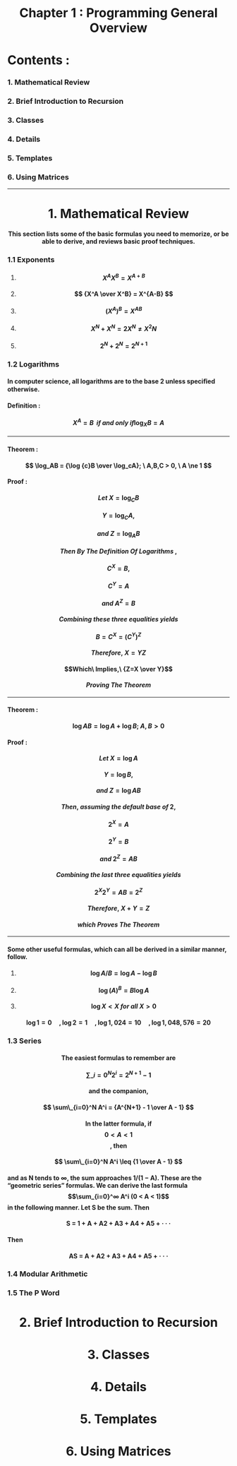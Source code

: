 <h1 align="center" >Chapter 1 : Programming General Overview</h1>

# Contents :

### 1. Mathematical Review

### 2. Brief Introduction to Recursion

### 3. Classes

### 4. Details

### 5. Templates

### 6. Using Matrices

---

<h1 align="center" >1. Mathematical Review</h1>

#### <p align="center" >This section lists some of the basic formulas you need to memorize, or be able to derive, and reviews basic proof techniques.</p>

### 1.1 Exponents

1. #### <p>$$ X^AX^B = X^{A+B} $$</p>

2. #### <p>$$ {X^A \over X^B} = X^{A-B} $$</p>

3. #### <p>$$ (X^A)^B = X^{AB} $$</p>

4. #### <p>$$ X^N + X^N = 2X^N \ne X^2N $$</p>

5. #### <p>$$ 2^N + 2^N = 2^{N+1} $$</p>

### 1.2 Logarithms

#### In computer science, all logarithms are to the base 2 unless speciﬁed otherwise.

#### Definition :

#### <p>$${X^A = B} \ \ if \ and \ only \ if \log_{X}B = A $$</p>

---

#### Theorem :

#### <p>$$ \log_AB = {\log {c}B \over \log_cA}; \ A,B,C > 0, \ A \ne 1 $$</p>

#### Proof :

#### <p>$$Let\ X=\log_{C}B$$</p>

#### <p>$$Y=\log_{C}A,$$</p>

#### <p>$$and\ Z=\log_{A}B$$</p>

#### <p>$$Then\ By\ The\ Definition\ Of\ Logarithms\ ,$$</p>

#### <p>$$C^X = B,$$</p>

#### <p>$$C^Y = A$$</p>

#### <p>$$and\ A^Z = B$$</p>

#### <p>$$Combining\ these\ three\ equalities\ yields$$</p>

#### <p>$$B = C^X = (C^Y)^Z$$</p>

#### <p>$$Therefore,\ X=YZ$$</p>

#### <p>$$Which\ Implies,\ {Z=X \over Y}$$</p>

#### <p>$$Proving\ The\ Theorem$$</p>

---

#### Theorem :

#### <p>$$ \log AB = {\log A + \log B}; \ A,B > 0 $$</p>

#### Proof :

#### <p>$$Let\ X=\log A$$</p>

#### <p>$$Y=\log B,$$</p>

#### <p>$$and\ Z=\log AB$$</p>

#### <p>$$Then,\ assuming\ the\ default\ base\ of\ 2 ,$$</p>

#### <p>$$2^X = A$$</p>

#### <p>$$2^Y = B$$</p>

#### <p>$$and\ 2^Z = AB$$</p>

#### <p>$$Combining\ the\ last\ three\ equalities\ yields$$</p>

#### <p>$$2^X2^Y = AB = 2^Z$$</p>

#### <p>$$Therefore,\ X + Y = Z$$</p>

#### <p>$$which\ Proves\ The\ Theorem$$</p>

---

#### Some other useful formulas, which can all be derived in a similar manner, follow.

1. #### <p>$$\log {A / B} = \log A - \log B $$</p>
1. #### <p>$$\log {(A)}^B = B\log A$$</p>
1. #### <p>$$\log X < X\ for\ all\ X > 0$$</p>

#### <p>$$\log 1 = 0\ \ \ \ \ ,\log 2 = 1\ \ \ \ \ ,\log 1,024 = 10\ \ \ \ \ ,\log 1,048,576 = 20 $$</p>

### 1.3 Series

#### <p align="center" >The easiest formulas to remember are</p>

#### <p>$$ \sum\_{i=0}^N 2^i = 2^{N+1}-1 $$</p>

#### <p align="center" >and the companion,</p>

#### <p>$$ \sum\_{i=0}^N A^i = {A^{N+1} - 1 \over A - 1} $$</p>

#### <p align="center" >In the latter formula, if $$ 0 < A < 1$$ , then</p>

#### <p>$$ \sum\_{i=0}^N A^i \leq {1 \over A - 1} $$</p>

#### <p>and as N tends to ∞, the sum approaches 1/(1 − A). These are the “geometric series” formulas. We can derive the last formula $$\sum_{i=0}^∞ A^i (0 < A < 1)$$ in the following manner. Let S be the sum. Then</p>

#### <p align="center">S = 1 + A + A2 + A3 + A4 + A5 + · · ·</p>

#### Then

#### <p align="center">AS = A + A2 + A3 + A4 + A5 + · · ·</p>

### 1.4 Modular Arithmetic

### 1.5 The P Word

<h1 align="center" >2. Brief Introduction to Recursion</h1>

<h1 align="center" >3. Classes</h1>

<h1 align="center" >4. Details</h1>

<h1 align="center" >5. Templates</h1>

<h1 align="center" >6. Using Matrices</h1>
